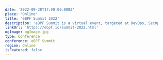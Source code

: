 ```yaml
---
date: '2022-09-28T17:00:00.000Z'
place: 'Online'
title: 'eBPF Summit 2022'
description: 'eBPF Summit is a virtual event, targeted at DevOps, SecOps, platform architects, security engineers, and developers. Register to save the date and stay updated on event information'
linkUrl: 'https://ebpf.io/summit-2022.html'
ogImage: ogImage.jpg
type: Conference
conference: eBPF Summit
region: Online
isFeatured: false
---
```


